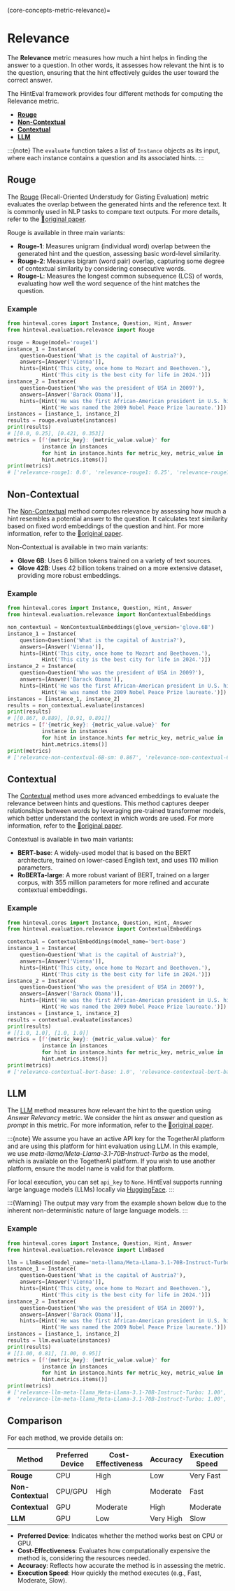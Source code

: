 (core-concepts-metric-relevance)=

# Relevance

The **Relevance** metric measures how much a hint helps in finding the answer to a question. In other words, it assesses
how relevant the hint is to the question, ensuring that the hint effectively guides the user toward the correct answer.

The HintEval framework provides four different methods for computing the Relevance metric.

- [**Rouge**](#rouge)
- [**Non-Contextual**](#non-contextual)
- [**Contextual**](#contextual)
- [**LLM**](#llm)

:::{note}
The `evaluate` function takes a list of `Instance` objects as its input, where each instance contains a question and its
associated hints.
:::

## Rouge

The [Rouge](../../references/metrics/relevance.rst#hinteval.cores.evaluation_metrics.relevance.Rouge) (Recall-Oriented Understudy for Gisting Evaluation) metric evaluates the overlap between the generated hints
and the reference text. It is commonly used in NLP tasks to compare text outputs. For more details, refer to
the [📝original paper](https://aclanthology.org/W04-1013/).

Rouge is available in three main variants:

- **Rouge-1**: Measures unigram (individual word) overlap between the generated hint and the question, assessing basic
  word-level similarity.
- **Rouge-2**: Measures bigram (word pair) overlap, capturing some degree of contextual similarity by considering
  consecutive words.
- **Rouge-L**: Measures the longest common subsequence (LCS) of words, evaluating how well the word sequence of the hint
  matches the question.

### Example

```python
from hinteval.cores import Instance, Question, Hint, Answer
from hinteval.evaluation.relevance import Rouge

rouge = Rouge(model='rouge1')
instance_1 = Instance(
    question=Question('What is the capital of Austria?'),
    answers=[Answer('Vienna')],
    hints=[Hint('This city, once home to Mozart and Beethoven.'),
           Hint('This city is the best city for life in 2024.')])
instance_2 = Instance(
    question=Question('Who was the president of USA in 2009?'),
    answers=[Answer('Barack Obama')],
    hints=[Hint('He was the first African-American president in U.S. history.'),
           Hint('He was named the 2009 Nobel Peace Prize laureate.')])
instances = [instance_1, instance_2]
results = rouge.evaluate(instances)
print(results)
# [[0.0, 0.25], [0.421, 0.353]]
metrics = [f'{metric_key}: {metric_value.value}' for
           instance in instances
           for hint in instance.hints for metric_key, metric_value in
           hint.metrics.items()]
print(metrics)
# ['relevance-rouge1: 0.0', 'relevance-rouge1: 0.25', 'relevance-rouge1: 0.421', 'relevance-rouge1: 0.353']
```

## Non-Contextual

The [Non-Contextual](../../references/metrics/relevance.rst#hinteval.cores.evaluation_metrics.relevance.NonContextualEmbeddings) method computes relevance by assessing how much a hint resembles a potential answer to the question.
It calculates text similarity based on fixed word embeddings of the question and hint. For more information, refer to
the [📝original paper](https://arxiv.org/abs/1909.01059).

Non-Contextual is available in two main variants:

- **Glove 6B**: Uses 6 billion tokens trained on a variety of text sources.
- **Glove 42B**: Uses 42 billion tokens trained on a more extensive dataset, providing more robust embeddings.

### Example

```python
from hinteval.cores import Instance, Question, Hint, Answer
from hinteval.evaluation.relevance import NonContextualEmbeddings

non_contextual = NonContextualEmbeddings(glove_version='glove.6B')
instance_1 = Instance(
    question=Question('What is the capital of Austria?'),
    answers=[Answer('Vienna')],
    hints=[Hint('This city, once home to Mozart and Beethoven.'),
           Hint('This city is the best city for life in 2024.')])
instance_2 = Instance(
    question=Question('Who was the president of USA in 2009?'),
    answers=[Answer('Barack Obama')],
    hints=[Hint('He was the first African-American president in U.S. history.'),
           Hint('He was named the 2009 Nobel Peace Prize laureate.')])
instances = [instance_1, instance_2]
results = non_contextual.evaluate(instances)
print(results)
# [[0.867, 0.889], [0.91, 0.891]]
metrics = [f'{metric_key}: {metric_value.value}' for
           instance in instances
           for hint in instance.hints for metric_key, metric_value in
           hint.metrics.items()]
print(metrics)
# ['relevance-non-contextual-6B-sm: 0.867', 'relevance-non-contextual-6B-sm: 0.889', 'relevance-non-contextual-6B-sm: 0.91', 'relevance-non-contextual-6B-sm: 0.891']
```

## Contextual

The [Contextual](../../references/metrics/relevance.rst#hinteval.cores.evaluation_metrics.relevance.ContextualEmbeddings) method uses more advanced embeddings to evaluate the relevance between hints and questions. This method
captures deeper relationships between words by leveraging pre-trained transformer models, which better understand the
context in which words are used. For more information, refer to
the [📝original paper](https://aclanthology.org/2020.lrec-1.676/).

Contextual is available in two main variants:

- **BERT-base**: A widely-used model that is based on the BERT architecture, trained on lower-cased English text, and
  uses 110 million parameters.
- **RoBERTa-large**: A more robust variant of BERT, trained on a larger corpus, with 355 million parameters for more
  refined and accurate contextual embeddings.

### Example

```python
from hinteval.cores import Instance, Question, Hint, Answer
from hinteval.evaluation.relevance import ContextualEmbeddings

contextual = ContextualEmbeddings(model_name='bert-base')
instance_1 = Instance(
    question=Question('What is the capital of Austria?'),
    answers=[Answer('Vienna')],
    hints=[Hint('This city, once home to Mozart and Beethoven.'),
           Hint('This city is the best city for life in 2024.')])
instance_2 = Instance(
    question=Question('Who was the president of USA in 2009?'),
    answers=[Answer('Barack Obama')],
    hints=[Hint('He was the first African-American president in U.S. history.'),
           Hint('He was named the 2009 Nobel Peace Prize laureate.')])
instances = [instance_1, instance_2]
results = contextual.evaluate(instances)
print(results)
# [[1.0, 1.0], [1.0, 1.0]]
metrics = [f'{metric_key}: {metric_value.value}' for
           instance in instances
           for hint in instance.hints for metric_key, metric_value in
           hint.metrics.items()]
print(metrics)
# ['relevance-contextual-bert-base: 1.0', 'relevance-contextual-bert-base: 1.0', 'relevance-contextual-bert-base: 1.0', 'relevance-contextual-bert-base: 1.0']
```

## LLM

The [LLM](../../references/metrics/relevance.rst#hinteval.cores.evaluation_metrics.relevance.LlmBased) method measures how relevant the hint to the question using *Answer Relevancy* metric. We consider the hint as
*answer* and question as *prompt* in this metric. For more information, refer to
the [📝original paper](https://aclanthology.org/2024.eacl-demo.16/).

:::{note}
We assume you have an active API key for the TogetherAI platform and are using this platform for hint evaluation using
LLM. In this example, we use *meta-llama/Meta-Llama-3.1-70B-Instruct-Turbo* as the model, which is available on the
TogetherAI platform. If you wish to use another platform, ensure the model name is valid for that platform.

For local execution, you can set `api_key` to `None`. HintEval supports running large language models (LLMs) locally
via [HuggingFace](https://huggingface.co/models).
:::

:::{Warning}
The output may vary from the example shown below due to the inherent non-deterministic nature of large language models.
:::

### Example
```python
from hinteval.cores import Instance, Question, Hint, Answer
from hinteval.evaluation.relevance import LlmBased

llm = LlmBased(model_name='meta-llama/Meta-Llama-3.1-70B-Instruct-Turbo', api_key='your_api_key', enable_tqdm=True)
instance_1 = Instance(
    question=Question('What is the capital of Austria?'),
    answers=[Answer('Vienna')],
    hints=[Hint('This city, once home to Mozart and Beethoven.'),
           Hint('This city is the best city for life in 2024.')])
instance_2 = Instance(
    question=Question('Who was the president of USA in 2009?'),
    answers=[Answer('Barack Obama')],
    hints=[Hint('He was the first African-American president in U.S. history.'),
           Hint('He was named the 2009 Nobel Peace Prize laureate.')])
instances = [instance_1, instance_2]
results = llm.evaluate(instances)
print(results)
# [[1.00, 0.81], [1.00, 0.95]]
metrics = [f'{metric_key}: {metric_value.value}' for
           instance in instances
           for hint in instance.hints for metric_key, metric_value in
           hint.metrics.items()]
print(metrics)
# ['relevance-llm-meta-llama_Meta-Llama-3.1-70B-Instruct-Turbo: 1.00', 'relevance-llm-meta-llama_Meta-Llama-3.1-70B-Instruct-Turbo: 0.81',
#  'relevance-llm-meta-llama_Meta-Llama-3.1-70B-Instruct-Turbo: 1.00', 'relevance-llm-meta-llama_Meta-Llama-3.1-70B-Instruct-Turbo: 0.95']
```

## Comparison

For each method, we provide details on:

| Method             | Preferred Device | Cost-Effectiveness | Accuracy  | Execution Speed |
|--------------------|------------------|--------------------|-----------|-----------------|
| **Rouge**          | CPU              | High               | Low       | Very Fast       |
| **Non-Contextual** | CPU/GPU          | High               | Moderate  | Fast            |
| **Contextual**     | GPU              | Moderate           | High      | Moderate        |
| **LLM**            | GPU              | Low                | Very High | Slow            |

- **Preferred Device**: Indicates whether the method works best on CPU or GPU.
- **Cost-Effectiveness**: Evaluates how computationally expensive the method is, considering the resources needed.
- **Accuracy**: Reflects how accurate the method is in assessing the metric.
- **Execution Speed**: How quickly the method executes (e.g., Fast, Moderate, Slow).

